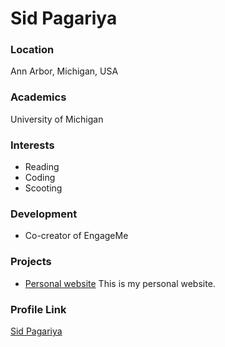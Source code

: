 # Sid Pagariya

### Location

Ann Arbor, Michigan, USA

### Academics

University of Michigan

### Interests

- Reading
- Coding
- Scooting

### Development

- Co-creator of EngageMe

### Projects

- [Personal website](https://github.com/sidpagariya/sidpagariya.github.com) This is my personal website.

### Profile Link

[Sid Pagariya](https://github.com/sidpagariya)
